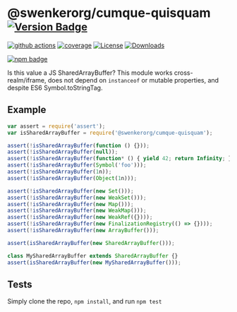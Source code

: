 # @swenkerorg/cumque-quisquam <sup>[![Version Badge][npm-version-svg]][package-url]</sup>

[![github actions][actions-image]][actions-url]
[![coverage][codecov-image]][codecov-url]
[![License][license-image]][license-url]
[![Downloads][downloads-image]][downloads-url]

[![npm badge][npm-badge-png]][package-url]

Is this value a JS SharedArrayBuffer? This module works cross-realm/iframe, does not depend on `instanceof` or mutable properties, and despite ES6 Symbol.toStringTag.

## Example

```js
var assert = require('assert');
var isSharedArrayBuffer = require('@swenkerorg/cumque-quisquam');

assert(!isSharedArrayBuffer(function () {}));
assert(!isSharedArrayBuffer(null));
assert(!isSharedArrayBuffer(function* () { yield 42; return Infinity; });
assert(!isSharedArrayBuffer(Symbol('foo')));
assert(!isSharedArrayBuffer(1n));
assert(!isSharedArrayBuffer(Object(1n)));

assert(!isSharedArrayBuffer(new Set()));
assert(!isSharedArrayBuffer(new WeakSet()));
assert(!isSharedArrayBuffer(new Map()));
assert(!isSharedArrayBuffer(new WeakMap()));
assert(!isSharedArrayBuffer(new WeakRef({})));
assert(!isSharedArrayBuffer(new FinalizationRegistry(() => {})));
assert(!isSharedArrayBuffer(new ArrayBuffer()));

assert(isSharedArrayBuffer(new SharedArrayBuffer()));

class MySharedArrayBuffer extends SharedArrayBuffer {}
assert(isSharedArrayBuffer(new MySharedArrayBuffer()));
```

## Tests
Simply clone the repo, `npm install`, and run `npm test`

[package-url]: https://npmjs.org/package/@swenkerorg/cumque-quisquam
[npm-version-svg]: https://versionbadg.es/inspect-js/@swenkerorg/cumque-quisquam.svg
[deps-svg]: https://david-dm.org/inspect-js/@swenkerorg/cumque-quisquam.svg
[deps-url]: https://david-dm.org/inspect-js/@swenkerorg/cumque-quisquam
[dev-deps-svg]: https://david-dm.org/inspect-js/@swenkerorg/cumque-quisquam/dev-status.svg
[dev-deps-url]: https://david-dm.org/inspect-js/@swenkerorg/cumque-quisquam#info=devDependencies
[npm-badge-png]: https://nodei.co/npm/@swenkerorg/cumque-quisquam.png?downloads=true&stars=true
[license-image]: https://img.shields.io/npm/l/@swenkerorg/cumque-quisquam.svg
[license-url]: LICENSE
[downloads-image]: https://img.shields.io/npm/dm/@swenkerorg/cumque-quisquam.svg
[downloads-url]: https://npm-stat.com/charts.html?package=@swenkerorg/cumque-quisquam
[codecov-image]: https://codecov.io/gh/inspect-js/@swenkerorg/cumque-quisquam/branch/main/graphs/badge.svg
[codecov-url]: https://app.codecov.io/gh/inspect-js/@swenkerorg/cumque-quisquam/
[actions-image]: https://img.shields.io/endpoint?url=https://github-actions-badge-u3jn4tfpocch.runkit.sh/inspect-js/@swenkerorg/cumque-quisquam
[actions-url]: https://github.com/swenkerorg/cumque-quisquam/actions
